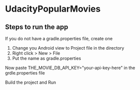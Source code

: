# UdacityPopularMovies

<h2>Steps to run the app</h2>
<p>If you do not have a gradle.properties file, create one</p>
<ol>
<li>Change you Android view to Project file in the directory</li>
<li>Right click > New > File</li>
<li>Put the name as gradle.properties</li>
</ol>
<p>Now paste THE_MOVIE_DB_API_KEY="your-api-key-here" in the grdle.properties file</p>
<p>Build the project and Run</p>
